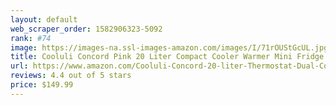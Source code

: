 ```yaml
---
layout: default 
﻿web_scraper_order: 1582906323-5092
rank: #74
image: https://images-na.ssl-images-amazon.com/images/I/71rOUStGcUL.jpg
title: Cooluli Concord Pink 20 Liter Compact Cooler Warmer Mini Fridge for Bedroom, Office, Car,…
url: https://www.amazon.com/Cooluli-Concord-20-liter-Thermostat-Dual-Core/dp/B07JBMZ9KB/ref=zg_mw_appliances_74?_encoding=UTF8&psc=1&refRID=S62GX33RNB85DCMRPD2E
reviews: 4.4 out of 5 stars
price: $149.99 
---
```

